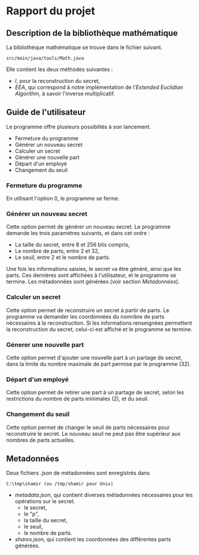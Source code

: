 # Rapport du projet

## Description de la bibliothèque mathématique
La bibliothèque mathématique se trouve dans le fichier suivant.
~~~
src/main/java/tools/Math.java
~~~

Elle contient les deux méthodes suivantes :
* _l_, pour la reconstruction du secret,
* _EEA_, qui correspond à notre implémentation de l'_Extended Euclidian Algorithm_, à savoir l'inverse multiplicatif.

## Guide de l'utilisateur
Le programme offre plusieurs possiblités à son lancement.

* Fermeture du programme
* Générer un nouveau secret
* Calculer un secret
* Générer une nouvelle part
* Départ d'un employé
* Changement du seuil

### Fermeture du programme
En utilisant l'option 0, le programme se ferme.

### Générer un nouveau secret
Cette option permet de générer un nouveau secret. Le programme demande les trois paramètres suivants, et dans cet ordre :
* La taille du secret, entre 8 et 256 bits compris,
* Le nombre de parts, entre 2 et 32,
* Le seuil, entre 2 et le nombre de parts.

Une fois les informations saisies, le secret va être généré, ainsi que les parts. Ces dernières sont affichées à l'utilisateur, et le programme se termine. Les métadonnées sont générées (voir section _Metadonnées_).

### Calculer un secret
Cette option permet de reconstruire un secret à partir de parts. Le programme va demander les coordonnées du nomnbre de parts nécessaires à la reconstruction.
Si les informations renseignées permettent la reconstruction du secret, celui-ci est affiché et le programme se termine.

### Génerer une nouvelle part
Cette option permet d'ajouter une nouvelle part à un partage de secret, dans la limite du nombre maximale de part permise par le programme (32).

### Départ d'un employé
Cette option permet de retirer une part à un partage de secret, selon les restrictions du nombre de parts minimales (2), et du seuil.

### Changement du seuil
Cette option permet de changer le seuil de parts nécessaires pour reconstruire le secret. Le nouveau seuil ne peut pas être supérieur aux nombres de parts actuelles.

## Metadonnées
Deux fichiers .json de métadonnées sont enregistrés dans 
~~~
C:\tmp\shamir (ou /tmp/shamir pour Unix)
~~~
* _metadata.json_, qui contient diverses métadonnées nécessaires pour les opérations sur le secret.
  * le secret,
  * le "p",
  * la taille du secret,
  * le seuil,
  * le nombre de parts.
* _shares.json_, qui contient les coordonnées des différentes parts générées.
